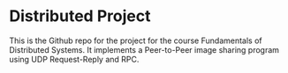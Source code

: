 # Distributed Project
This is the Github repo for the project for the course Fundamentals of Distributed Systems.
It implements a Peer-to-Peer image sharing program using UDP Request-Reply and RPC.
